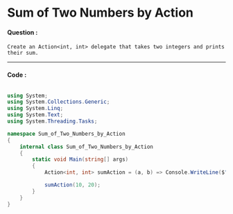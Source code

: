 # Sum of Two Numbers by Action

#### Question :

    Create an Action<int, int> delegate that takes two integers and prints their sum.

---

#### Code :

```c#

using System;
using System.Collections.Generic;
using System.Linq;
using System.Text;
using System.Threading.Tasks;

namespace Sum_of_Two_Numbers_by_Action
{
    internal class Sum_of_Two_Numbers_by_Action
    {
        static void Main(string[] args)
        {
            Action<int, int> sumAction = (a, b) => Console.WriteLine($"The sum : {a + b}");

            sumAction(10, 20);
        }
    }
}

```
